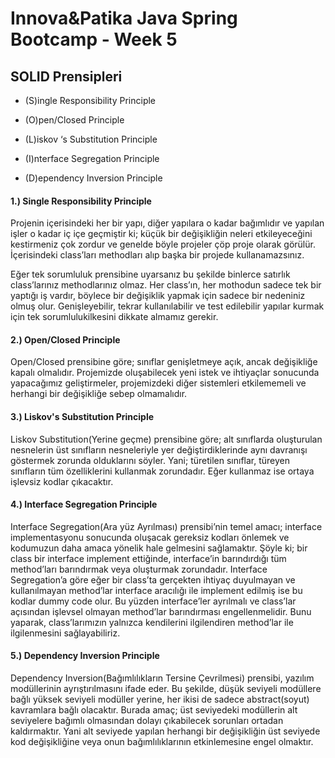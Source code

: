 # Innova&Patika Java Spring Bootcamp - Week 5

## SOLID Prensipleri

* (S)ingle Responsibility Principle

* (O)pen/Closed Principle

* (L)iskov ‘s Substitution Principle

* (I)nterface Segregation Principle

* (D)ependency Inversion Principle


#### 1.) Single Responsibility Principle

Projenin içerisindeki her bir yapı, diğer yapılara o kadar bağımlıdır ve yapılan işler o kadar iç içe geçmiştir ki; küçük bir değişikliğin neleri etkileyeceğini kestirmeniz çok zordur ve genelde böyle projeler çöp proje olarak görülür. İçerisindeki class’ları methodları alıp başka bir projede kullanamazsınız.

Eğer tek sorumluluk prensibine uyarsanız bu şekilde binlerce satırlık class’larınız methodlarınız olmaz. Her class’ın, her mothodun sadece tek bir yaptığı iş vardır, böylece bir değişiklik yapmak için sadece bir nedeniniz olmuş olur. Genişleyebilir, tekrar kullanılabilir ve test edilebilir yapılar kurmak için tek sorumlulukilkesini dikkate almamız gerekir.

#### 2.) Open/Closed Principle

Open/Closed prensibine göre; sınıflar genişletmeye açık, ancak değişikliğe kapalı olmalıdır. Projemizde oluşabilecek yeni istek ve ihtiyaçlar sonucunda yapacağımız geliştirmeler, projemizdeki diğer sistemleri etkilememeli ve herhangi bir değişikliğe sebep olmamalıdır.

#### 3.) Liskov's Substitution Principle

Liskov Substitution(Yerine geçme) prensibine göre; alt sınıflarda oluşturulan nesnelerin üst sınıfların nesneleriyle yer değiştirdiklerinde aynı davranışı göstermek zorunda olduklarını söyler. Yani; türetilen sınıflar, türeyen sınıfların tüm özelliklerini kullanmak zorundadır. Eğer kullanmaz ise ortaya işlevsiz kodlar çıkacaktır.

#### 4.) Interface Segregation Principle

Interface Segregation(Ara yüz Ayrılması) prensibi’nin temel amacı; interface implementasyonu sonucunda oluşacak gereksiz kodları önlemek ve kodumuzun daha amaca yönelik hale gelmesini sağlamaktır. Şöyle ki; bir class bir interface implement ettiğinde, interface’in barındırdığı tüm method’ları barındırmak veya oluşturmak zorundadır. Interface Segregation’a göre eğer bir class’ta gerçekten ihtiyaç duyulmayan ve kullanılmayan method’lar interface aracılığı ile implement edilmiş ise bu kodlar dummy code olur. Bu yüzden interface’ler ayrılmalı ve class’lar açısından işlevsel olmayan method’lar barındırması engellenmelidir. Bunu yaparak, class’larımızın yalnızca kendilerini ilgilendiren method’lar ile ilgilenmesini sağlayabiliriz.

#### 5.) Dependency Inversion Principle

Dependency Inversion(Bağımlılıkların Tersine Çevrilmesi) prensibi, yazılım modüllerinin ayrıştırılmasını ifade eder. Bu şekilde, düşük seviyeli modüllere bağlı yüksek seviyeli modüller yerine, her ikisi de sadece abstract(soyut) kavramlara bağlı olacaktır. Burada amaç; üst seviyedeki modüllerin alt seviyelere bağımlı olmasından dolayı çıkabilecek sorunları ortadan kaldırmaktır. Yani alt seviyede yapılan herhangi bir değişikliğin üst seviyede kod değişikliğine veya onun bağımlılıklarının etkinlemesine engel olmaktır.
